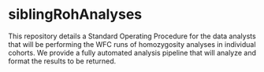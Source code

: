 # siblingRohAnalyses
This repository details a Standard Operating Procedure for the data analysts that will be performing the WFC runs of homozygosity analyses in individual cohorts. We provide a fully automated analysis pipeline that will analyze and format the results to be returned.
